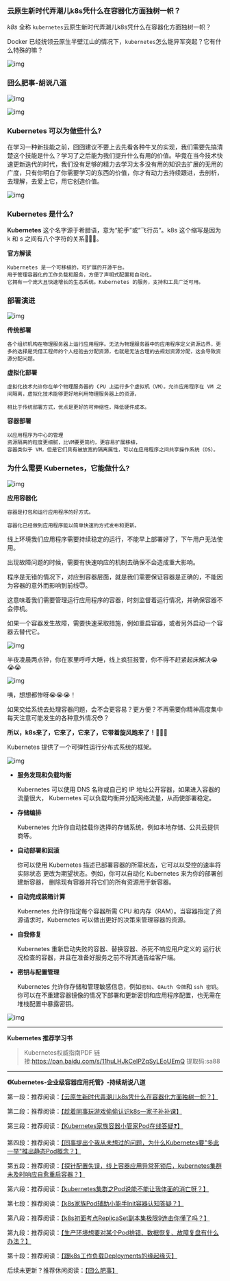 ###  云原生新时代弄潮儿k8s凭什么在容器化方面独树一帜？

*k8s* 全称 `kubernetes`云原生新时代弄潮儿k8s凭什么在容器化方面独树一帜？

Docker 已经统领云原生半壁江山的情况下，`kubernetes`怎么能异军突起？它有什么特殊的嘛？

![img](https://article.biliimg.com/bfs/article/82610a6f9886a3e125259d7aa45977004e07456f.gif)

### 囧么肥事-胡说八道

![img](https://img-blog.csdnimg.cn/img_convert/921d0c2a190df727c043718f4f9dd700.png)

![img](https://img-blog.csdnimg.cn/img_convert/89461c3e35d5e3a617e727b51519a65d.png)

### Kubernetes 可以为做些什么?

在学习一种新技能之前，囧囧建议不要上去先看各种牛叉的实现，我们需要先搞清楚这个技能是什么？学习了之后能为我们提升什么有用的价值。毕竟在当今技术快速更新迭代的时代，我们没有足够的精力去学习太多没有用的知识去扩展的无用的广度，只有你明白了你需要学习的东西的价值，你才有动力去持续跟进，去剖析，去理解，去爱上它，用它创造价值。

![img](https://img-blog.csdnimg.cn/img_convert/fb2bf843c5bbff47ed9fc8cbc4235a4d.gif)

### Kubernetes 是什么?

**Kubernetes** 这个名字源于希腊语，意为“舵手”或“飞行员”。k8s 这个缩写是因为 k 和 s 之间有八个字符的关系🧐🧐🧐。

**官方解读**

```
Kubernetes 是一个可移植的，可扩展的开源平台。
用于管理容器化的工作负载和服务，方便了声明式配置和自动化。
它拥有一个庞大且快速增长的生态系统。Kubernetes 的服务，支持和工具广泛可用。
```

### 部署演进

![img](https://img-blog.csdnimg.cn/img_convert/59ccd69e9cca2d9266cad4feb3f5ed4b.png)

**传统部署**

```
各个组织机构在物理服务器上运行应用程序。无法为物理服务器中的应用程序定义资源边界，更多的选择是凭借工程师的个人经验去分配资源，也就是无法合理的去规划资源分配，这会导致资源分配问题。
```

**虚拟化部署**

```
虚拟化技术允许你在单个物理服务器的 CPU 上运行多个虚拟机（VM）。允许应用程序在 VM 之间隔离，虚拟化技术能够更好地利用物理服务器上的资源，

相比于传统部署方式，优点是更好的可伸缩性，降低硬件成本。
```

**容器部署**

```
以应用程序为中心的管理
资源隔离的粒度更细腻，比VM要更简约，更容易扩展移植，
容器类似于 VM，但是它们具有被放宽的隔离属性，可以在应用程序之间共享操作系统（OS）。
```

### 为什么需要 Kubernetes，它能做什么?

![img](https://img-blog.csdnimg.cn/img_convert/06cac53d252568babcfd49d0822fe7b7.gif)


**应用容器化**

```
容器是打包和运行应用程序的好方式。

容器化已经做到应用程序能以简单快速的方式发布和更新。
```

线上环境我们应用程序需要持续稳定的运行，不能早上部署好了，下午用户无法使用。

出现故障问题的时候，需要有快速响应的机制去确保不会造成重大影响。

程序是无错的情况下，对应到容器层面，就是我们需要保证容器是正确的，不能因为容器的意外而影响到前线😇。

这意味着我们需要管理运行应用程序的容器，时刻监督着运行情况，并确保容器不会停机。

如果一个容器发生故障，需要快速采取措施，例如重启容器，或者另外启动一个容器去替代它。

![img](https://img-blog.csdnimg.cn/img_convert/003deedcc868d7cd213f54539b71ba50.png)


半夜凌晨两点钟，你在家里呼呼大睡，线上疯狂报警，你不得不赶紧起床解决😭😭😭

![img](https://img-blog.csdnimg.cn/img_convert/7bbddd37f5f9a1c80bb3de83f55175f8.png)


咦，想想都惨呀😭😭😭！

如果交给系统去处理容器问题，会不会更容易？更方便？不再需要你精神高度集中每天注意可能发生的各种意外情况😳？

**所以，k8s来了，它来了，它来了，它带着旋风跑来了！**🧐🧐🧐

Kubernetes 提供了一个可弹性运行分布式系统的框架。

![img](https://img-blog.csdnimg.cn/img_convert/1f7b9275049ac88eba8382c69d243e4f.png)

- **服务发现和负载均衡**

  Kubernetes 可以使用 DNS 名称或自己的 IP 地址公开容器，如果进入容器的流量很大， Kubernetes 可以负载均衡并分配网络流量，从而使部署稳定。

- **存储编排**

  Kubernetes 允许你自动挂载你选择的存储系统，例如本地存储、公共云提供商等。

- **自动部署和回滚**

  你可以使用 Kubernetes 描述已部署容器的所需状态，它可以以受控的速率将实际状态 更改为期望状态。例如，你可以自动化 Kubernetes 来为你的部署创建新容器， 删除现有容器并将它们的所有资源用于新容器。

- **自动完成装箱计算**

  Kubernetes 允许你指定每个容器所需 CPU 和内存（RAM）。当容器指定了资源请求时，Kubernetes 可以做出更好的决策来管理容器的资源。

- **自我修复**

  Kubernetes 重新启动失败的容器、替换容器、杀死不响应用户定义的 运行状况检查的容器，并且在准备好服务之前不将其通告给客户端。

- **密钥与配置管理**

  Kubernetes 允许你存储和管理敏感信息，例如`密码`、`OAuth 令牌`和 `ssh 密钥`。你可以在不重建容器镜像的情况下部署和更新密钥和应用程序配置，也无需在堆栈配置中暴露密钥。

![img](https://img-blog.csdnimg.cn/img_convert/141d4c088568bce480b526f5ac2d361d.png)



-----

**Kubernetes 推荐学习书**
> Kubernetes权威指南PDF
> 链接:https://pan.baidu.com/s/11huLHJkCeIPZqSyLEoUEmQ 提取码:sa88




-----

 **《Kubernetes-企业级容器应用托管》-持续胡说八道**

第一段：推荐阅读：[【云原生新时代弄潮儿k8s凭什么在容器化方面独树一帜？】](https://mp.weixin.qq.com/s?__biz=Mzg3NjU0NDE4NQ==&mid=2247484066&idx=1&sn=441fcae466eb5b5fba2fa29f007d7c07&chksm=cf31eb74f8466262ccc258fe1d21fbd8d65e73221c211b704d216d5116a15ffcc4f4cacf5b31#rd)

第二段：推荐阅读：[【趁着同事玩游戏偷偷认识k8s一家子补补课】](https://mp.weixin.qq.com/s?__biz=Mzg3NjU0NDE4NQ==&mid=2247484077&idx=1&sn=2ba024c0e121f7ac83e7264bdf7b4dff&chksm=cf31eb7bf846626d02c59837a2f903ed848d8e0f117c80af16b364e858005c57849f0bb82e47#rd)

第三段：推荐阅读：[【Kubernetes家族容器小管家Pod在线答疑❓】](https://mp.weixin.qq.com/s?__biz=Mzg3NjU0NDE4NQ==&mid=2247484110&idx=1&sn=cae2e84fb16b9fe5d8a7727c20009b3b&chksm=cf31eb18f846620e3dd1b7b8b9008fd5960363bc6bd3de679225ea5e45f9a48e93d210ccd572#rd)

第四段：推荐阅读：[【同事提出个我从未想过的问题，为什么Kubernetes要"多此一举"推出静态Pod概念？】](https://mp.weixin.qq.com/s?__biz=Mzg3NjU0NDE4NQ==&mid=2247484122&idx=1&sn=4f913c1e30808622e80a386aa6b4bef8&chksm=cf31eb0cf846621a4cf5ba605ec6fe4141b244dd2b8c49311accba15909f426277d643b6aceb#rd)

第五段：推荐阅读：[【探针配置失误，线上容器应用异常死锁后，kubernetes集群未及时响应自愈重启容器？】](https://mp.weixin.qq.com/s?__biz=Mzg3NjU0NDE4NQ==&mid=2247484133&idx=1&sn=116c23255e688ca1b86197689bcc8b72&chksm=cf31eb33f8466225400e6bfaac74d5d26de91b85e8f475ecbebedfb8ae08ebd9dde91aec1177#rd)

第六段：推荐阅读：[【kubernetes集群之Pod说能不能让我体面的消亡呀？】](https://mp.weixin.qq.com/s?__biz=Mzg3NjU0NDE4NQ==&mid=2247484143&idx=1&sn=5e764d67105c34bbaa4c851482dbe5cc&chksm=cf31eb39f846622f8c0aa21afd5d33d3928073de71058d59f974c5498bf84da2681cf76582a8#rd)

第七段：推荐阅读：[【k8s家族Pod辅助小能手Init容器认知答疑？】](https://mp.weixin.qq.com/s?__biz=Mzg3NjU0NDE4NQ==&mid=2247484153&idx=1&sn=2d6f43036cf2e4cea5fa2aebc4b67ebf&chksm=cf31eb2ff846623904c34e84943576ccf1714d73e042bdc9a4ce584050caf3fc0a85ff5c8908#rd)

第八段：推荐阅读：[【k8s初面考点ReplicaSet副本集极限9连击你懂了吗？】](https://mp.weixin.qq.com/s?__biz=Mzg3NjU0NDE4NQ==&mid=2247484188&idx=1&sn=b8b06c4abe2f5d56556235f867ec10d0&chksm=cf31eacaf84663dc0dd330e4b5d183c06a2c92f8a0e42c8c76b30d67e1ba90381f5bc7c5f780#rd)

第九段：推荐阅读：[【生产环境想要对某个Pod排错、数据恢复、故障复盘有什么办法？】](https://mp.weixin.qq.com/s?__biz=Mzg3NjU0NDE4NQ==&mid=2247484206&idx=1&sn=631183744568cd7756cb3d747595c479&chksm=cf31eaf8f84663eed04cfdd2c04dd8f1522a3c5bf43cbf4a24dd2e3a335fc4189f1269627e8f#rd)

第十段：推荐阅读：[【跟k8s工作负载Deployments的缘起缘灭】](https://mp.weixin.qq.com/s?__biz=Mzg3NjU0NDE4NQ==&mid=2247484214&idx=1&sn=7a0a593abbcd34347351bcc3ecd6785a&chksm=cf31eae0f84663f61600e14108ebd7b0db326d26d1f78ca7686e685c4de4728af80b54de3b4c#rd)

后续未更新？推荐休闲阅读：[【囧么肥事】](https://mp.weixin.qq.com/mp/appmsgalbum?__biz=Mzg3NjU0NDE4NQ==&action=getalbum&album_id=2218140423993212933#wechat_redirect)

